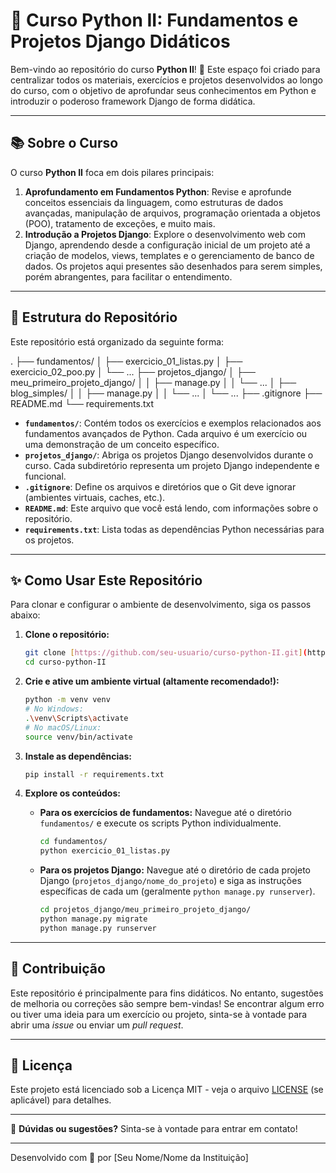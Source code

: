 # 🐍 Curso Python II: Fundamentos e Projetos Django Didáticos

Bem-vindo ao repositório do curso **Python II**! 🎉 Este espaço foi criado para centralizar todos os materiais, exercícios e projetos desenvolvidos ao longo do curso, com o objetivo de aprofundar seus conhecimentos em Python e introduzir o poderoso framework Django de forma didática.

---

## 📚 Sobre o Curso

O curso **Python II** foca em dois pilares principais:

1.  **Aprofundamento em Fundamentos Python**: Revise e aprofunde conceitos essenciais da linguagem, como estruturas de dados avançadas, manipulação de arquivos, programação orientada a objetos (POO), tratamento de exceções, e muito mais.
2.  **Introdução a Projetos Django**: Explore o desenvolvimento web com Django, aprendendo desde a configuração inicial de um projeto até a criação de modelos, views, templates e o gerenciamento de banco de dados. Os projetos aqui presentes são desenhados para serem simples, porém abrangentes, para facilitar o entendimento.

---

## 🚀 Estrutura do Repositório

Este repositório está organizado da seguinte forma:

.
├── fundamentos/
│   ├── exercicio_01_listas.py
│   ├── exercicio_02_poo.py
│   └── ...
├── projetos_django/
│   ├── meu_primeiro_projeto_django/
│   │   ├── manage.py
│   │   └── ...
│   ├── blog_simples/
│   │   ├── manage.py
│   │   └── ...
│   └── ...
├── .gitignore
├── README.md
└── requirements.txt


* **`fundamentos/`**: Contém todos os exercícios e exemplos relacionados aos fundamentos avançados de Python. Cada arquivo é um exercício ou uma demonstração de um conceito específico.
* **`projetos_django/`**: Abriga os projetos Django desenvolvidos durante o curso. Cada subdiretório representa um projeto Django independente e funcional.
* **`.gitignore`**: Define os arquivos e diretórios que o Git deve ignorar (ambientes virtuais, caches, etc.).
* **`README.md`**: Este arquivo que você está lendo, com informações sobre o repositório.
* **`requirements.txt`**: Lista todas as dependências Python necessárias para os projetos.

---

## ✨ Como Usar Este Repositório

Para clonar e configurar o ambiente de desenvolvimento, siga os passos abaixo:

1.  **Clone o repositório:**
    ```bash
    git clone [https://github.com/seu-usuario/curso-python-II.git](https://github.com/seu-usuario/curso-python-II.git)
    cd curso-python-II
    ```

2.  **Crie e ative um ambiente virtual (altamente recomendado!):**
    ```bash
    python -m venv venv
    # No Windows:
    .\venv\Scripts\activate
    # No macOS/Linux:
    source venv/bin/activate
    ```

3.  **Instale as dependências:**
    ```bash
    pip install -r requirements.txt
    ```

4.  **Explore os conteúdos:**

    * **Para os exercícios de fundamentos:** Navegue até o diretório `fundamentos/` e execute os scripts Python individualmente.
        ```bash
        cd fundamentos/
        python exercicio_01_listas.py
        ```

    * **Para os projetos Django:** Navegue até o diretório de cada projeto Django (`projetos_django/nome_do_projeto`) e siga as instruções específicas de cada um (geralmente `python manage.py runserver`).
        ```bash
        cd projetos_django/meu_primeiro_projeto_django/
        python manage.py migrate
        python manage.py runserver
        ```

---

## 🤝 Contribuição

Este repositório é principalmente para fins didáticos. No entanto, sugestões de melhoria ou correções são sempre bem-vindas! Se encontrar algum erro ou tiver uma ideia para um exercício ou projeto, sinta-se à vontade para abrir uma *issue* ou enviar um *pull request*.

---

## 📄 Licença

Este projeto está licenciado sob a Licença MIT - veja o arquivo [LICENSE](LICENSE) (se aplicável) para detalhes.

---

📧 **Dúvidas ou sugestões?** Sinta-se à vontade para entrar em contato!

---
Desenvolvido com 💙 por [Seu Nome/Nome da Instituição]
